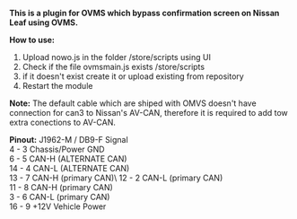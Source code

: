 **This is a plugin for OVMS which bypass confirmation screen on Nissan Leaf using OVMS.**

**How to use:**
1. Upload nowo.js in the folder /store/scripts using UI 
2. Check if the file ovmsmain.js exists /store/scripts
3. if it doesn't exist create it or upload existing from repository
4. Restart the module

**Note:** The default cable which are shiped with OMVS doesn't have connection for can3 to Nissan's AV-CAN, therefore it is required to add tow extra conections to AV-CAN.

**Pinout:** J1962-M / DB9-F Signal\
4 - 3 Chassis/Power GND\
6 - 5 CAN-H (ALTERNATE CAN)\
14 - 4 CAN-L (ALTERNATE CAN)\
13 - 7 CAN-H (primary CAN)\\
12 - 2 CAN-L (primary CAN)\
11 - 8 CAN-H (primary CAN)\
3 - 6 CAN-L (primary CAN)\
16 - 9 +12V Vehicle Power
